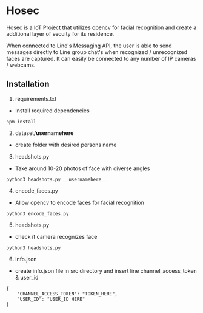 # Hosec

Hosec is a IoT Project that utilizes opencv for facial recognition and create a additional layer of secuity for its residence.

When connected to Line's Messaging API, the user is able to send messages directly to Line group chat's when recognized / unrecognized faces are captured. It can easily be connected to any number of IP cameras / webcams.


## Installation

1)  requirements.txt

- Install required dependencies
```
npm install
```


2) dataset/__usernamehere__
- create folder with desired persons name


3) headshots.py
- Take around 10-20 photos of face with diverse angles
```
python3 headshots.py __usernamehere__
```


4) encode_faces.py
- Allow opencv to encode faces for facial recognition
```
python3 encode_faces.py
```


5) headshots.py
- check if camera recognizes face
```
python3 headshots.py
```


6) info.json
- create info.json file in src directory and insert line channel_access_token & user_id
```
{
    "CHANNEL_ACCESS_TOKEN": "TOKEN_HERE",
    "USER_ID": "USER_ID HERE"
}
```